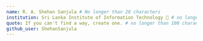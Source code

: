 ```yaml
---
name: R. A. Shehan Sanjula # No longer than 28 characters
institution: Sri Lanka Institute of Information Technology 🚩 # no longer than 58 characters
quote: If you can't find a way, create one. # no longer than 100 characters, avoid using quotes(") to guarantee the format remains the same.
github_user: ShehanSanjula
---
```

